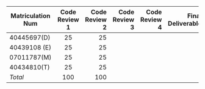 
| **Matriculation Num**        | **Code Review 1**   | **Code Review 2**  | **Code Review 3** | **Code Review 4** | **Final Deliverable**
| ------------- |:-------------:| -----:| -----:| -----:| -----:|
| 40445697(D)   | 25      |  25 | | | |
| 40439108 (E)  | 25      |  25 | | | |
| 07011787(M)   | 25      |  25 | | | |
| 40434810(T)   | 25      |  25 | | | |
| *Total*       | 100     |  100 | | | |